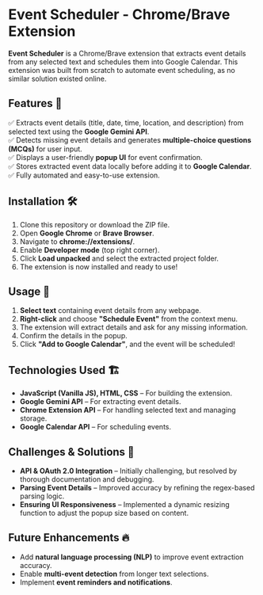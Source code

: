 # **Event Scheduler - Chrome/Brave Extension**  

**Event Scheduler** is a Chrome/Brave extension that extracts event details from any selected text and schedules them into Google Calendar. This extension was built from scratch to automate event scheduling, as no similar solution existed online.  

## **Features** 🚀  

✅ Extracts event details (title, date, time, location, and description) from selected text using the **Google Gemini API**.  
✅ Detects missing event details and generates **multiple-choice questions (MCQs)** for user input.  
✅ Displays a user-friendly **popup UI** for event confirmation.  
✅ Stores extracted event data locally before adding it to **Google Calendar**.  
✅ Fully automated and easy-to-use extension.  

## **Installation** 🛠  

1. Clone this repository or download the ZIP file.  
2. Open **Google Chrome** or **Brave Browser**.  
3. Navigate to **chrome://extensions/**.  
4. Enable **Developer mode** (top right corner).  
5. Click **Load unpacked** and select the extracted project folder.  
6. The extension is now installed and ready to use!  

## **Usage** 🎯  

1. **Select text** containing event details from any webpage.  
2. **Right-click** and choose **"Schedule Event"** from the context menu.  
3. The extension will extract details and ask for any missing information.  
4. Confirm the details in the popup.  
5. Click **"Add to Google Calendar"**, and the event will be scheduled!  

## **Technologies Used** 🏗  

- **JavaScript (Vanilla JS), HTML, CSS** – For building the extension.  
- **Google Gemini API** – For extracting event details.  
- **Chrome Extension API** – For handling selected text and managing storage.  
- **Google Calendar API** – For scheduling events.  

## **Challenges & Solutions** 🔧  

- **API & OAuth 2.0 Integration** – Initially challenging, but resolved by thorough documentation and debugging.  
- **Parsing Event Details** – Improved accuracy by refining the regex-based parsing logic.  
- **Ensuring UI Responsiveness** – Implemented a dynamic resizing function to adjust the popup size based on content.  

## **Future Enhancements** 🔥  

- Add **natural language processing (NLP)** to improve event extraction accuracy.  
- Enable **multi-event detection** from longer text selections.  
- Implement **event reminders and notifications**.  

